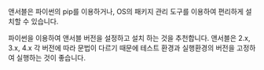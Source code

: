 앤서블은 파이썬의 pip를 이용하거나, OS의 패키지 관리 도구를 이용하여 편리하게 설치할 수 있습니다.

파이썬을 이용하여 앤서블 버전을 설정하고 설치 하는 것을 추천합니다. 앤서블은 2.x, 3.x, 4.x 각 버전에 따라 문법이 다르기 때문에 테스트 환경과 실행환경의 버전을 고정하여 실행하는 것이 좋습니다. 
